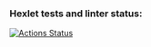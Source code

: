 ### Hexlet tests and linter status:
[![Actions Status](https://github.com/bondiano/js-algorithms-project-lvl1/workflows/hexlet-check/badge.svg)](https://github.com/bondiano/js-algorithms-project-lvl1/actions)